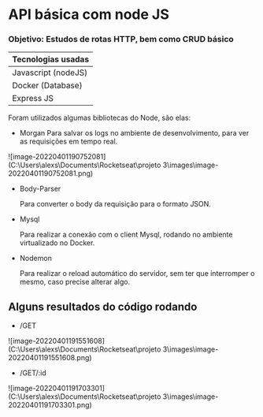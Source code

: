 # API básica com node JS

### Objetivo: Estudos de rotas HTTP, bem como CRUD básico

Tecnologias usadas |
-------------------|
Javascript (nodeJS)|
Docker (Database)  |
Express JS         |

Foram utilizados algumas bibliotecas do Node, são elas:

* Morgan
Para salvar os logs no ambiente de desenvolvimento, para ver as requisições em tempo real.

![image-20220401190752081](C:\Users\alexs\Documents\Rocketseat\projeto 3\images\image-20220401190752081.png) 



* Body-Parser

  Para converter o body da requisição para o formato JSON.

* Mysql

  Para realizar a conexão com o client Mysql, rodando no ambiente virtualizado no Docker.

* Nodemon

  Para realizar o reload automático do servidor, sem ter que interromper o mesmo, caso precise alterar algo.



## Alguns resultados do código rodando



* /GET

![image-20220401191551608](C:\Users\alexs\Documents\Rocketseat\projeto 3\images\image-20220401191551608.png)



* /GET/:id



![image-20220401191703301](C:\Users\alexs\Documents\Rocketseat\projeto 3\images\image-20220401191703301.png)



